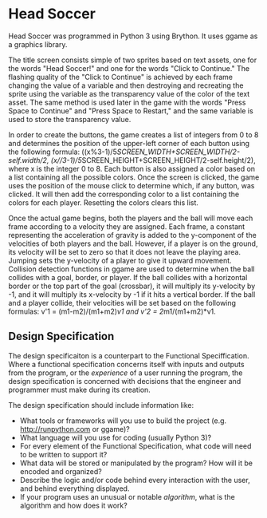 # Head Soccer
Head Soccer was programmed in Python 3 using Brython.  It uses ggame as a graphics library.

The title screen consists simple of two sprites based on text assets, one for the words "Head Soccer!" and one for the words "Click to Continue."  The flashing quality of the "Click to Continue" is achieved by each frame changing the value of a variable and then destroying and recreating the sprite using the variable as the transparency value of the color of the text asset.  The same method is used later in the game with the words "Press Space to Continue" and "Press Space to Restart," and the same variable is used to store the transparency value.

In order to create the buttons, the game creates a list of integers from 0 to 8 and determines the position of the upper-left corner of each button using the following formula: ((x%3-1)/5*SCREEN_WIDTH+SCREEN_WIDTH/2-self.width/2, (x//3-1)/5*SCREEN_HEIGHT+SCREEN_HEIGHT/2-self.height/2), where x is the integer 0 to 8.  Each button is also assigned a color based on a list containing all the possible colors.  Once the screen is clicked, the game uses the position of the mouse click to determine which, if any button, was clicked.  It will then add the corresponding color to a list containing the colors for each player.  Resetting the colors clears this list.

Once the actual game begins, both the players and the ball will move each frame according to a velocity they are assigned.  Each frame, a constant representing the acceleration of gravity is added to the y-component of the velocities of both players and the ball.  However, if a player is on the ground, its velocity will be set to zero so that it does not leave the playing area.  Jumping sets the y-velocity of a player to give it upward movement.  Collision detection functions in ggame are used to determine when the ball collides with a goal, border, or player.  If the ball collides with a horizontal border or the top part of the goal (crossbar), it will multiply its y-velocity by -1, and it will multiply its x-velocity by -1 if it hits a vertical border.  If the ball and a player collide, their velocities will be set based on the following formulas: v'1 = (m1-m2)/(m1+m2)*v1 and v'2 = 2*m1/(m1+m2)*v1.

## Design Specification

The design specificaiton is a counterpart to the Functional Speciffication. Where a functional specification concerns itself
with inputs and outputs from the program, or the *experience* of a user running the program, the design specification is concerned with decisions that the engineer and programmer must make during its creation.

The design specification should include information like:

* What tools or frameworks will you use to build the project (e.g. http://runpython.com or ggame)?
* What language will you use for coding (usually Python 3)?
* For every element of the Functional Specification, what code will need to be written to support it?
* What data will be stored or manipulated by the program? How will it be encoded and organized?
* Describe the logic and/or code behind every interaction with the user, and behind everything displayed.
* If your program uses an unusual or notable *algorithm*, what is the algorithm and how does it work?
